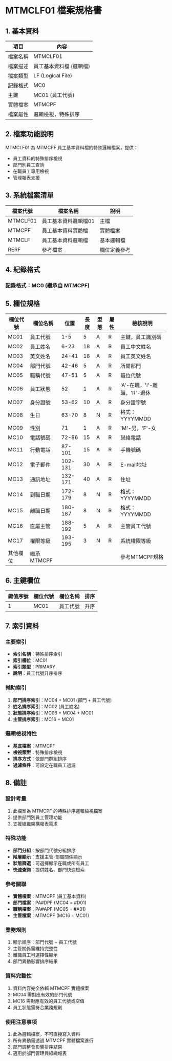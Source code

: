 # MTMCLF01 檔案規格書

## 1. 基本資料

| 項目 | 內容 |
|------|------|
| 檔案名稱 | MTMCLF01 |
| 檔案描述 | 員工基本資料檔 (邏輯檔) |
| 檔案類型 | LF (Logical File) |
| 記錄格式 | MC0 |
| 主鍵 | MC01 (員工代號) |
| 實體檔案 | MTMCPF |
| 檔案屬性 | 邏輯檢視，特殊排序 |

## 2. 檔案功能說明

MTMCLF01 為 MTMCPF 員工基本資料檔的特殊邏輯檔案，提供：
- 員工資料的特殊排序檢視
- 部門別員工查詢
- 在職員工專用檢視
- 管理報表支援

## 3. 系統檔案清單

| 檔案代號 | 檔案名稱 | 說明 |
|----------|----------|------|
| MTMCLF01 | 員工基本資料邏輯檔01 | 主檔 |
| MTMCPF | 員工基本資料實體檔 | 實體檔案 |
| MTMCLF | 員工基本資料邏輯檔 | 基本邏輯檔 |
| RERF | 參考檔案 | 欄位定義參考 |

## 4. 紀錄格式

### 記錄格式：MC0 (繼承自 MTMCPF)

## 5. 欄位規格

| 欄位代號 | 欄位名稱 | 位置 | 長度 | 型態 | 屬性 | 檢核說明 |
|----------|----------|------|------|------|------|----------|
| MC01 | 員工代號 | 1-5 | 5 | A | R | 主鍵，員工識別碼 |
| MC02 | 員工姓名 | 6-23 | 18 | A | R | 員工中文姓名 |
| MC03 | 英文姓名 | 24-41 | 18 | A | R | 員工英文姓名 |
| MC04 | 部門代號 | 42-46 | 5 | A | R | 所屬部門 |
| MC05 | 職稱代號 | 47-51 | 5 | A | R | 職位代號 |
| MC06 | 員工狀態 | 52 | 1 | A | R | 'A'-在職，'I'-離職，'R'-退休 |
| MC07 | 身分證號 | 53-62 | 10 | A | R | 身分證字號 |
| MC08 | 生日 | 63-70 | 8 | N | R | 格式：YYYYMMDD |
| MC09 | 性別 | 71 | 1 | A | R | 'M'-男，'F'-女 |
| MC10 | 電話號碼 | 72-86 | 15 | A | R | 聯絡電話 |
| MC11 | 行動電話 | 87-101 | 15 | A | R | 手機號碼 |
| MC12 | 電子郵件 | 102-131 | 30 | A | R | E-mail地址 |
| MC13 | 通訊地址 | 132-171 | 40 | A | R | 住址 |
| MC14 | 到職日期 | 172-179 | 8 | N | R | 格式：YYYYMMDD |
| MC15 | 離職日期 | 180-187 | 8 | N | R | 格式：YYYYMMDD |
| MC16 | 直屬主管 | 188-192 | 5 | A | R | 主管員工代號 |
| MC17 | 權限等級 | 193-195 | 3 | N | R | 系統權限等級 |
| 其他欄位 | 繼承MTMCPF | | | | | 參考MTMCPF規格 |

## 6. 主鍵欄位

| 鍵值序號 | 欄位代號 | 欄位名稱 | 排序 |
|----------|----------|----------|------|
| 1 | MC01 | 員工代號 | 升序 |

## 7. 索引資料

### 主要索引
- **索引名稱**：特殊排序索引
- **索引欄位**：MC01
- **索引類型**：PRIMARY
- **說明**：員工代號升序排序

### 輔助索引
1. **部門排序索引**：MC04 + MC01 (部門 + 員工代號)
2. **姓名排序索引**：MC02 (員工姓名)
3. **狀態排序索引**：MC06 + MC04 + MC01
4. **主管排序索引**：MC16 + MC01

### 邏輯檢視特性
- **基底檔案**：MTMCPF
- **檢視類型**：特殊排序檢視
- **排序方式**：依部門群組排序
- **過濾條件**：可設定在職員工過濾

## 8. 備註

### 設計考量
1. 此檔案為 MTMCPF 的特殊排序邏輯檢視檔案
2. 提供部門別員工管理功能
3. 支援組織架構報表需求

### 特殊功能
- **部門分組**：按部門代號分組排序
- **階層顯示**：支援主管-部屬關係顯示
- **狀態篩選**：可選擇顯示在職或所有員工
- **快速查詢**：提供姓名、部門快速檢索

### 參考關聯
- **實體檔案**：MTMCPF (員工基本資料)
- **部門檔案**：PA#DPF (MC04 = #D01)
- **職稱檔案**：PA#APF (MC05 = #A01)
- **主管檔案**：MTMCPF (MC16 = MC01)

### 業務規則
1. 顯示順序：部門代號 + 員工代號
2. 主管關係需維持完整性
3. 離職員工可選擇性顯示
4. 部門異動影響排序結果

### 資料完整性
1. 資料內容完全依賴 MTMCPF 實體檔案
2. MC04 需對應有效的部門代號
3. MC16 需對應有效的員工代號或空值
4. 員工狀態需符合業務規則

### 使用注意事項
1. 此為邏輯檔案，不可直接寫入資料
2. 所有異動需透過 MTMCPF 實體檔案進行
3. 部門調整會影響排序結果
4. 適用於部門管理與組織報表 